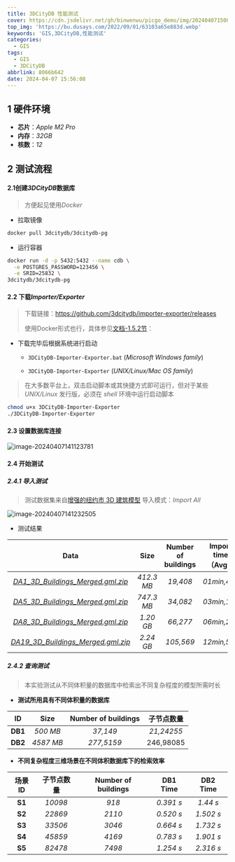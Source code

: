 ```yaml
---
title: 3DCityDB 性能测试
cover: https://cdn.jsdelivr.net/gh/binwenwu/picgo_demo/img/20240407150827-min.png
top_img: 'https://bu.dusays.com/2022/09/01/63103a65e883d.webp'
keywords: 'GIS,3DCityDB,性能测试'
categories:
  - GIS
tags:
  - GIS
  - 3DCityDB
abbrlink: 8066b642
date: 2024-04-07 15:56:08
---
```

## 1 硬件环境

- **芯片**：*Apple M2 Pro*
- **内存**：*32GB*
- **核数**：*12*

## 2 测试流程

#### 2.1**创建*3DCityDB*数据库**

>方便起见使用*Docker*

- 拉取镜像

```BASH
docker pull 3dcitydb/3dcitydb-pg
```

- 运行容器

```bash
docker run -d -p 5432:5432 --name cdb \
  -e POSTGRES_PASSWORD=123456 \
  -e SRID=25832 \
3dcitydb/3dcitydb-pg
```

#### 2.2 下载*Importer/Exporter*

>下载链接：https://github.com/3dcitydb/importer-exporter/releases
>
>使用Docker形式也行，具体参见[文档-1.5.2节](https://3dcitydb-docs.readthedocs.io/en/latest/first-steps/docker.html)：

- 下载完毕后根据系统进行启动

  - `3DCityDB-Importer-Exporter.bat` (*Microsoft Windows family*)

  - `3DCityDB-Importer-Exporter` (*UNIX/Linux/Mac OS family*)

>在大多数平台上，双击启动脚本或其快捷方式即可运行，但对于某些 *UNIX/Linux* 发行版，必须在 *shell* 环境中运行启动脚本

```BASH
chmod u+x 3DCityDB-Importer-Exporter
./3DCityDB-Importer-Exporter
```

#### 2.3 设置数据库连接

![image-20240407141123781](https://cdn.jsdelivr.net/gh/binwenwu/picgo_demo/img/20240407142027.png)

#### 2.4 开始测试

##### 2.4.1 **导入测试**

> 测试数据集来自[增强的纽约市 3D 建筑模型](https://github.com/georocket/new-york-city-model-enhanced?tab=readme-ov-file)
> 导入模式：*Import All*

![image-20240407141232505](https://cdn.jsdelivr.net/gh/binwenwu/picgo_demo/img/image-20240407141232505.png)

- 测试结果

|                             Data                             |    Size    | Number of buildings | Import time（Avg） |
| :----------------------------------------------------------: | :--------: | :-----------------: | :----------------: |
| [*DA1_3D_Buildings_Merged.gml.zip*](https://github.com/georocket/new-york-city-model-enhanced/releases/download/20v5/DA1_3D_Buildings_Merged.gml.zip) | *412.3 MB* |      *19,408*       |    *01min,44s*     |
| [*DA5_3D_Buildings_Merged.gml.zip*](https://github.com/georocket/new-york-city-model-enhanced/releases/download/20v5/DA5_3D_Buildings_Merged.gml.zip) | *747.3 MB* |      *34,082*       |    *03min,16s*     |
| [*DA8_3D_Buildings_Merged.gml.zip*](https://github.com/georocket/new-york-city-model-enhanced/releases/download/20v5/DA8_3D_Buildings_Merged.gml.zip) | *1.20 GB*  |      *66,277*       |    *06min,21s*     |
| [*DA19_3D_Buildings_Merged.gml.zip*](https://github.com/georocket/new-york-city-model-enhanced/releases/download/20v5/DA19_3D_Buildings_Merged.gml.zip) | *2.24 GB*  |      *105,569*      |    *12min,50s*     |

##### 2.4.2 查询测试

>本实验测试从不同体积量的数据库中检索出不同复杂程度的模型所需时长

- **测试所用具有不同体积量的数据库**

|   ID    |   Size    | Number of buildings | 子节点数量 |
| :-----: | :-------: | :-----------------: | :--------: |
| **DB1** | *500 MB*  |      *37,149*       | *21,24255* |
| **DB2** | *4587 MB* |     *277,5159*      | 246,98085  |

- **不同复杂程度三维场景在不同体积数据库下的检索效率**

| 场景 ID | 子节点数量 | Number of buildings | DB1 Time  | DB2 Time  |
| :-----: | :--------: | :-----------------: | :-------: | :-------: |
| **S1**  |  *10098*   |        *918*        | *0.391 s* | *1.44 s*  |
| **S2**  |  *22869*   |       *2110*        | *0.520 s* | *1.502 s* |
| **S3**  |  *33506*   |       *3046*        | *0.664 s* | *1.732 s* |
| **S4**  |  *45859*   |       *4169*        | *0.783 s* | *1.901 s* |
| **S5**  |  *82478*   |       *7498*        | *1.254 s* | *2.316 s* |